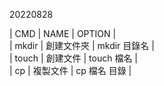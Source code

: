 
20220828

| CMD | NAME | OPTION |  
| mkdir | 創建文件夾 | mkdir 目錄名 |  
| touch | 創建文件 | touch 檔名 |  
| cp | 複製文件 | cp 檔名 目錄 |  


